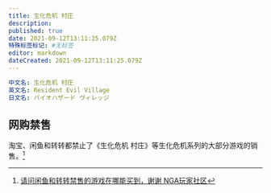 ```yaml
---
title: 生化危机 村庄
description: 
published: true
date: 2021-09-12T13:11:25.079Z
特殊标签标记: #无标签
editor: markdown
dateCreated: 2021-09-12T13:11:25.079Z
---
```


```YAML
中文名: 生化危机 村庄
英文名: Resident Evil Village
日文名: バイオハザード ヴィレッジ
```

## 网购禁售

淘宝、闲鱼和转转都禁止了《生化危机 村庄》等生化危机系列的大部分游戏的销售。[^yUymw]

[^yUymw]:  [请问闲鱼和转转禁售的游戏在哪能买到，谢谢 NGA玩家社区](https://archive.is/yUymw "https://ngabbs.com/read.php?tid=26988379")
